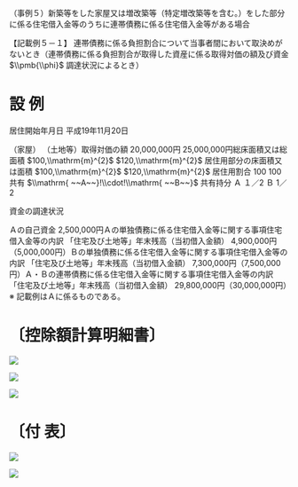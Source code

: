 （事例５）新築等をした家屋又は増改築等（特定増改築等を含む。）をした部分に係る住宅借入金等のうちに連帯債務に係る住宅借入金等がある場合

【記載例５－１】 連帯債務に係る負担割合について当事者間において取決めがないとき（連帯債務に係る負担割合が取得した資産に係る取得対価の額及び資金 $\\pmb{\\phi}$ 調達状況によるとき）

# 設 例

居住開始年月日 平成19年11月20日

（家屋） （土地等）取得対価の額 20,000,000円 25,000,000円総床面積又は総面積 $100,\\mathrm{m}^{2}$ $120,\\mathrm{m}^{2}$ 居住用部分の床面積又は面積 $100,\\mathrm{m}^{2}$ $120,\\mathrm{m}^{2}$ 居住用割合 $100%$ $100%$ 共有 $\\mathrm{ ~~A~~}!\\cdot!\\mathrm{ ~~B~~}$ 共有持分 Ａ １／2 Ｂ 1／2

資金の調達状況

Ａの自己資金 2,500,000円Ａの単独債務に係る住宅借入金等に関する事項住宅借入金等の内訳 「住宅及び土地等」年末残高（当初借入金額） 4,900,000円（5,000,000円）Ｂの単独債務に係る住宅借入金等に関する事項住宅借入金等の内訳 「住宅及び土地等」年末残高（当初借入金額） 7,300,000円（7,500,000円）Ａ・Ｂの連帯債務に係る住宅借入金等に関する事項住宅借入金等の内訳 「住宅及び土地等」年末残高（当初借入金額） 29,800,000円（30,000,000円）※ 記載例はＡに係るものである。

# 〔控除額計算明細書〕

![](https://www.nta.go.jp/tmp/38f6fe61-9d61-4ca8-b36a-618ebb2794dd/images/a97874f6a98ba31816bb70e290d9f2158247614ac96813cf0e9dd1f6a50622f6.jpg)

![](https://www.nta.go.jp/tmp/38f6fe61-9d61-4ca8-b36a-618ebb2794dd/images/fc4bfa932c2d6eced0385c11b589178a67691314c4fb7b537a6da255a0c8d5bd.jpg)

![](https://www.nta.go.jp/tmp/38f6fe61-9d61-4ca8-b36a-618ebb2794dd/images/434ca3604ecaab08ceed8e6593d6591f1d9c057f778d7f4bb9ea7523e0aab1e7.jpg)

# 〔付 表〕

![](https://www.nta.go.jp/tmp/38f6fe61-9d61-4ca8-b36a-618ebb2794dd/images/93f5ffa8ba5c65a3e6cd64ae8f9aec7999392d479f52c13f964c80b9c2a8810b.jpg)

![](https://www.nta.go.jp/tmp/38f6fe61-9d61-4ca8-b36a-618ebb2794dd/images/27522d442de76150bfdf4818e740bcee928623a030b752e3560add36284b9f2f.jpg)